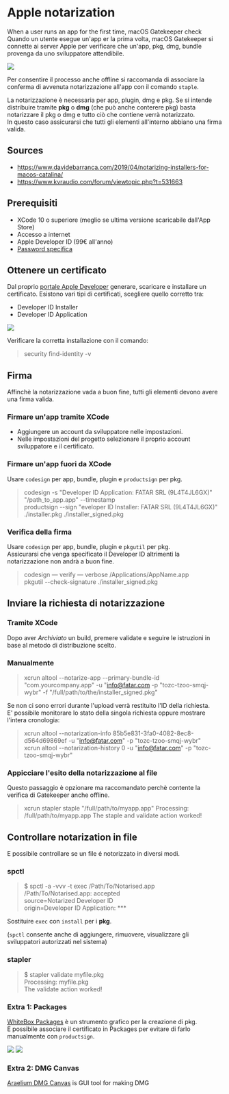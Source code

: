 # Apple notarization

When a user runs an app for the first time, macOS Gatekeeper check
Quando un utente esegue un'app er la prima volta, macOS Gatekeeper si connette ai server Apple per verificare che un'app, pkg, dmg, bundle provenga da uno sviluppatore attendibile.

![](https://www.davidebarranca.com/wp-content/uploads/2019/05/gatekeeper.gif)

Per consentire il processo anche offline si raccomanda di associare la conferma di avvenuta notarizzazione all'app con il comando `staple`.

La notarizzazione è necessaria per app, plugin, dmg e pkg.
Se si intende distribuire tramite **pkg** o **dmg** (che può anche conterere pkg) basta notarizzare il pkg o dmg e tutto ciò che contiene verrà notarizzato.  
In questo caso assicurarsi che tutti gli elementi all'interno abbiano una firma valida.

## Sources

- https://www.davidebarranca.com/2019/04/notarizing-installers-for-macos-catalina/
- https://www.kvraudio.com/forum/viewtopic.php?t=531663

## Prerequisiti

- XCode 10 o superiore (meglio se ultima versione scaricabile dall'App Store)
- Accesso a internet
- Apple Developer ID (99€ all'anno)
- [Password specifica](https://support.apple.com/it-it/HT204397)

## Ottenere un certificato

Dal proprio [portale Apple Developer](https://developer.apple.com/) generare, scaricare e installare un certificato. Esistono vari tipi di certificati, scegliere quello corretto tra:
- Developer ID Installer
- Developer ID Application 

![](https://www.davidebarranca.com/wp-content/uploads/2019/05/DeveloperID.png)

Verificare la corretta installazione con il comando:

> security find-identity -v

## Firma

Affinchè la notarizzazione vada a buon fine, tutti gli elementi devono avere una firma valida.

### Firmare un'app tramite XCode

- Aggiungere un account da sviluppatore nelle impostazioni.
- Nelle impostazioni del progetto selezionare il proprio account sviluppatore e il certificato.

### Firmare un'app fuori da XCode

Usare `codesign` per app, bundle, plugin e `productsign` per pkg.

> codesign -s "Developer ID Application: FATAR SRL (9L4T4JL6GX)" "/path_to_app.app" --timestamp  
productsign --sign "eveloper ID Installer: FATAR SRL (9L4T4JL6GX)" ./installer.pkg ./installer_signed.pkg

### Verifica della firma

Usare `codesign` per app, bundle, plugin e `pkgutil` per pkg.  
Assicurarsi che venga specificato il Developer ID altrimenti la notarizzazione non andrà a buon fine.

> codesign — verify — verbose /Applications/AppName.app  
pkgutil --check-signature ./installer_signed.pkg

## Inviare la richiesta di notarizzazione

### Tramite XCode

Dopo aver *Archiviato* un build, premere validate e seguire le istruzioni in base al metodo di distribuzione scelto.

### Manualmente

> xcrun altool --notarize-app --primary-bundle-id "com.yourcompany.app" -u "info@fatar.com -p "tozc-tzoo-smqj-wybr" -f "/full/path/to/the/installer_signed.pkg"

Se non ci sono errori durante l'upload verrà restituito l'ID della richiesta.  
E' possibile monitorare lo stato della singola richiesta oppure mostrare l'intera cronologia:

> xcrun altool --notarization-info 85b5e831-3fa0-4082-8ec8-d564d69869ef -u "info@fatar.com" -p "tozc-tzoo-smqj-wybr"  
xcrun altool --notarization-history 0 -u "info@fatar.com" -p "tozc-tzoo-smqj-wybr"

### Appicciare l'esito della notarizzazione al file

Questo passaggio è opzionare ma raccomandato perchè contente la verifica di Gatekeeper anche offline.

> xcrun stapler staple "/full/path/to/myapp.app"
> Processing: /full/path/to/myapp.app
The staple and validate action worked!

## Controllare notarization in file

E possibile controllare se un file é notorizzato in diversi modi.

### spctl

> $ spctl -a -vvv -t exec /Path/To/Notarised.app  
/Path/To/Notarised.app: accepted  
source=Notarized Developer ID  
origin=Developer ID Application: ***

Sostituire `exec` con `install` per i **pkg**.

(`spctl` consente anche di aggiungere, rimuovere, visualizzare gli sviluppatori autorizzati nel sistema)

### stapler

> $ stapler validate myfile.pkg  
Processing: myfile.pkg  
The validate action worked!

### Extra 1: Packages

[WhiteBox Packages](http://s.sudre.free.fr/Software/Packages/about.htmls) è un strumento grafico per la creazione di pkg.  
E possibile associare il certificato in Packages per evitare di farlo manualmente con `productsign`.

![](https://i.imgur.com/xyvfSyK.png)
![](https://i.imgur.com/aEkKzOK.png)

### Extra 2: DMG Canvas

[Araelium DMG Canvas](https://www.araelium.com/dmgcanvas) is GUI tool for making DMG 
